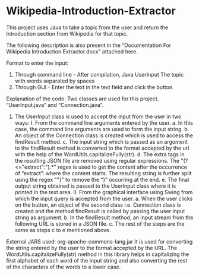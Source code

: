 # Wikipedia-Introduction-Extractor
This project uses Java to take a topic from the user and return the Introduction section from Wikipedia for that topic.

The following description is also present in the "Documentation For Wikipedia Introduction Extractor.docx" attached here.

Format to enter the input:
1.	Through command line -
After compilation,
Java UserInput The topic with words separated by spaces
2.	Through GUI -
Enter the text in the text field and click the button.	


Explanation of the code:
Two classes are used for this project. “UserInput.java” and “Connection.java”.
1.	The UserInput class is used to accept the input from the user in two ways:
I.	From the command line arguments entered by the user.
a.	In this case, the command line arguments are used to form the input string.
b.	An object of the Connection class is created which is used to access the findResult method.
c.	The input string which is passed as an argument to the findResult method is converted to the format accepted by the url with the help of the WordUtils.capitalizeFully(str).
d.	The extra tags in the resulting JSON file are removed using regular expressions.
The "(?<=\"extract\":\").*" regex is used to get the content after the occurrence of “extract”: where the content starts.
The resulting string is further split using the regex "\"}" to remove the “}” occurring at the end.
e.	The final output string obtained is passed to the UserInput class where it is printed in the text area. 
II.	From the graphical interface using Swing from which the input query is accepted from the user.
a.	When the user clicks on the button, an object of the second class i.e. Connection class is created and the method findResult is called by passing the user input string as argument.
b.	In the findResult method, an input stream from the following URL is stored in a JSON file.
c.	The rest of the steps are the same as steps c to e mentioned above.


External JARS used:
org-apache-commons-lang.jar
It is used for converting the string entered by the user to the format accepted by the URL.
The WordUtils.capitalizeFully(str) method in this library helps in capitalizing the first alphabet of each word of the input string and also converting the rest of the characters of the words to a lower case.



